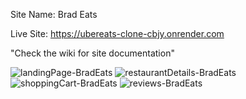 Site Name: Brad Eats

Live Site: https://ubereats-clone-cbjy.onrender.com

"Check the wiki for site documentation"

![landingPage-BradEats](https://github.com/Martynodlrr/BradEats/assets/123061539/bcb9be2a-1373-40a7-8489-a6797206b479)
![restaurantDetails-BradEats](https://github.com/Martynodlrr/BradEats/assets/123061539/361033b2-fb61-4cad-89f4-764b86f16402)
![shoppingCart-BradEats](https://github.com/Martynodlrr/BradEats/assets/123061539/40effeb8-ec6a-4237-bd54-9a5cac60f1df)
![reviews-BradEats](https://github.com/Martynodlrr/BradEats/assets/123061539/c023e409-ce93-431b-bb14-a0e361607f34)
